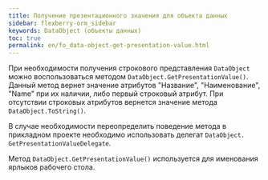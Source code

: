 ```yaml
---
title: Получение презентационного значения для объекта данных
sidebar: flexberry-orm_sidebar
keywords: DataObject (объекты данных)
toc: true
permalink: en/fo_data-object-get-presentation-value.html
---
```


При необходимости получения строкового представления `DataObject` можно воспользоваться методом `DataObject.GetPresentationValue()`. Данный метод вернет значение атрибутов "Название", "Наименование", "Name" при их наличии, либо первый строковый атрибут. При отсутствии строковых атрибутов вернется значение метода `DataObject.ToString()`.

В случае необходимости переопределить поведение метода в прикладном проекте необходимо использовать делегат `DataObject. GetPresentationValueDelegate`.

Метод `DataObject.GetPresentationValue()` используется для именования ярлыков рабочего стола.
